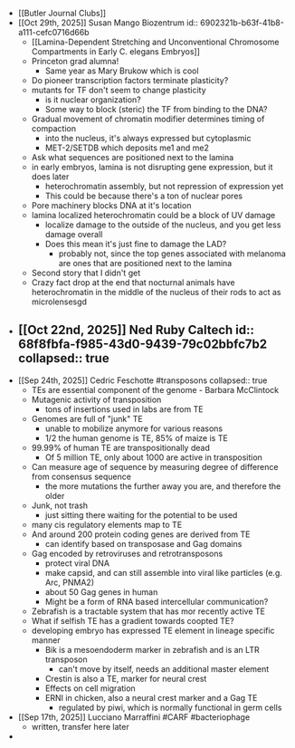 - [[Butler Journal Clubs]]
- [[Oct 29th, 2025]] Susan Mango Biozentrum
  id:: 6902321b-b63f-41b8-a111-cefc0716d66b
	- [[Lamina-Dependent Stretching and Unconventional Chromosome Compartments in Early C. elegans Embryos]]
	- Princeton grad alumna!
		- Same year as Mary Brukow which is cool
	- Do pioneer transcription factors terminate plasticity?
	- mutants for TF don't seem to change plasticity
		- is it nuclear organization?
		- Some way to block (steric) the TF from binding to the DNA?
	- Gradual movement of chromatin modifier determines timing of compaction
		- into the nucleus, it's always expressed but cytoplasmic
		- MET-2/SETDB which deposits me1 and me2
	- Ask what sequences are positioned next to the lamina
	- in early embryos, lamina is not disrupting gene expression, but it does later
		- heterochromatin assembly, but not repression of expression yet
		- This could be because there's a ton of nuclear pores
	- Pore machinery blocks DNA at it's location
	- lamina localized heterochromatin could be a block of UV damage
		- localize damage to the outside of the nucleus, and you get less damage overall
		- Does this mean it's just fine to damage the LAD?
			- probably not, since the top genes associated with melanoma are ones that are positioned next to the lamina
	- Second story that I didn't get
	- Crazy fact drop at the end that nocturnal animals have heterochromatin in the middle of the nucleus of their rods to act as microlensesgd
- [[Oct 22nd, 2025]] Ned Ruby Caltech
  id:: 68f8fbfa-f985-43d0-9439-79c02bbfc7b2
  collapsed:: true
	-
- [[Sep 24th, 2025]] Cedric Feschotte #transposons
  collapsed:: true
	- TEs are essential component of the genome - Barbara McClintock
	- Mutagenic activity of transposition
		- tons of insertions used in labs are from TE
	- Genomes are full of "junk" TE
		- unable to mobilize anymore for various reasons
		- 1/2 the human genome is TE, 85% of maize is TE
	- 99.99% of human TE are transpositionally dead
		- Of 5 million TE, only about 1000 are active in transposition
	- Can measure age of sequence by measuring degree of difference from consensus sequence
		- the more mutations the further away you are, and therefore the older
	- Junk, not trash
		- just sitting there waiting for the potential to be used
	- many cis regulatory elements map to TE
	- And around 200 protein coding genes are derived from TE
		- can identify based on transposase and Gag domains
	- Gag encoded by retroviruses and retrotransposons
		- protect viral DNA
		- make capsid, and can still assemble into viral like particles (e.g. Arc, PNMA2)
		- about 50 Gag genes in human
		- Might be a form of RNA based intercellular communication?
	- Zebrafish is a tractable system that has mor recently active TE
	- What if selfish TE has a gradient towards coopted TE?
	- developing embryo has expressed TE element in lineage specific manner
		- Bik is a mesoendoderm marker in zebrafish and is an LTR transposon
			- can't move by itself, needs an additional master element
		- Crestin is also a TE, marker for neural crest
		- Effects on cell migration
		- ERNI in chicken, also a neural crest marker and a Gag TE
			- regulated by piwi, which is normally functional in germ cells
- [[Sep 17th, 2025]] Lucciano Marraffini #CARF #bacteriophage
	- written, transfer here later
-